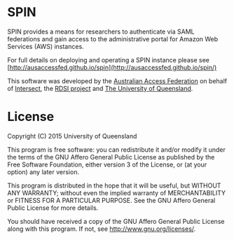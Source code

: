 # SPIN

SPIN provides a means for researchers to authenticate via SAML federations and gain access to the administrative portal for Amazon Web Services (AWS) instances.

For full details on deploying and operating a SPIN instance please see [http://ausaccessfed.github.io/spin](http://ausaccessfed.github.io/spin/)

This software was developed by the [Australian Access Federation](http://www.aaf.edu.au) on behalf of [Intersect](http://www.intersect.org.au), the [RDSI project](https://www.rdsi.edu.au) and [The University of Queensland](http://www.uq.edu.au).

# License

Copyright (C) 2015 University of Queensland

This program is free software: you can redistribute it and/or modify
it under the terms of the GNU Affero General Public License as
published by the Free Software Foundation, either version 3 of the
License, or (at your option) any later version.

This program is distributed in the hope that it will be useful,
but WITHOUT ANY WARRANTY; without even the implied warranty of
MERCHANTABILITY or FITNESS FOR A PARTICULAR PURPOSE.  See the
GNU Affero General Public License for more details.

You should have received a copy of the GNU Affero General Public License
along with this program.  If not, see <http://www.gnu.org/licenses/>.

